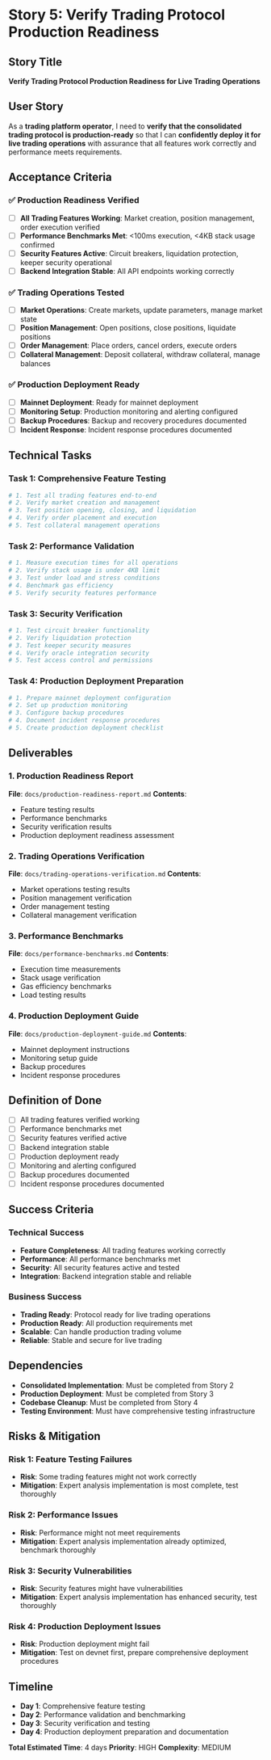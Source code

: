 # Story 5: Verify Trading Protocol Production Readiness

## Story Title
**Verify Trading Protocol Production Readiness for Live Trading Operations**

## User Story
As a **trading platform operator**, I need to **verify that the consolidated trading protocol is production-ready** so that I can **confidently deploy it for live trading operations** with assurance that all features work correctly and performance meets requirements.

## Acceptance Criteria

### ✅ **Production Readiness Verified**
- [ ] **All Trading Features Working**: Market creation, position management, order execution verified
- [ ] **Performance Benchmarks Met**: <100ms execution, <4KB stack usage confirmed
- [ ] **Security Features Active**: Circuit breakers, liquidation protection, keeper security operational
- [ ] **Backend Integration Stable**: All API endpoints working correctly

### ✅ **Trading Operations Tested**
- [ ] **Market Operations**: Create markets, update parameters, manage market state
- [ ] **Position Management**: Open positions, close positions, liquidate positions
- [ ] **Order Management**: Place orders, cancel orders, execute orders
- [ ] **Collateral Management**: Deposit collateral, withdraw collateral, manage balances

### ✅ **Production Deployment Ready**
- [ ] **Mainnet Deployment**: Ready for mainnet deployment
- [ ] **Monitoring Setup**: Production monitoring and alerting configured
- [ ] **Backup Procedures**: Backup and recovery procedures documented
- [ ] **Incident Response**: Incident response procedures documented

## Technical Tasks

### Task 1: Comprehensive Feature Testing
```bash
# 1. Test all trading features end-to-end
# 2. Verify market creation and management
# 3. Test position opening, closing, and liquidation
# 4. Verify order placement and execution
# 5. Test collateral management operations
```

### Task 2: Performance Validation
```bash
# 1. Measure execution times for all operations
# 2. Verify stack usage is under 4KB limit
# 3. Test under load and stress conditions
# 4. Benchmark gas efficiency
# 5. Verify security features performance
```

### Task 3: Security Verification
```bash
# 1. Test circuit breaker functionality
# 2. Verify liquidation protection
# 3. Test keeper security measures
# 4. Verify oracle integration security
# 5. Test access control and permissions
```

### Task 4: Production Deployment Preparation
```bash
# 1. Prepare mainnet deployment configuration
# 2. Set up production monitoring
# 3. Configure backup procedures
# 4. Document incident response procedures
# 5. Create production deployment checklist
```

## Deliverables

### 1. Production Readiness Report
**File**: `docs/production-readiness-report.md`
**Contents**:
- Feature testing results
- Performance benchmarks
- Security verification results
- Production deployment readiness assessment

### 2. Trading Operations Verification
**File**: `docs/trading-operations-verification.md`
**Contents**:
- Market operations testing results
- Position management verification
- Order management testing
- Collateral management verification

### 3. Performance Benchmarks
**File**: `docs/performance-benchmarks.md`
**Contents**:
- Execution time measurements
- Stack usage verification
- Gas efficiency benchmarks
- Load testing results

### 4. Production Deployment Guide
**File**: `docs/production-deployment-guide.md`
**Contents**:
- Mainnet deployment instructions
- Monitoring setup guide
- Backup procedures
- Incident response procedures

## Definition of Done

- [ ] All trading features verified working
- [ ] Performance benchmarks met
- [ ] Security features verified active
- [ ] Backend integration stable
- [ ] Production deployment ready
- [ ] Monitoring and alerting configured
- [ ] Backup procedures documented
- [ ] Incident response procedures documented

## Success Criteria

### Technical Success
- **Feature Completeness**: All trading features working correctly
- **Performance**: All performance benchmarks met
- **Security**: All security features active and tested
- **Integration**: Backend integration stable and reliable

### Business Success
- **Trading Ready**: Protocol ready for live trading operations
- **Production Ready**: All production requirements met
- **Scalable**: Can handle production trading volume
- **Reliable**: Stable and secure for live trading

## Dependencies

- **Consolidated Implementation**: Must be completed from Story 2
- **Production Deployment**: Must be completed from Story 3
- **Codebase Cleanup**: Must be completed from Story 4
- **Testing Environment**: Must have comprehensive testing infrastructure

## Risks & Mitigation

### Risk 1: Feature Testing Failures
- **Risk**: Some trading features might not work correctly
- **Mitigation**: Expert analysis implementation is most complete, test thoroughly

### Risk 2: Performance Issues
- **Risk**: Performance might not meet requirements
- **Mitigation**: Expert analysis implementation already optimized, benchmark thoroughly

### Risk 3: Security Vulnerabilities
- **Risk**: Security features might have vulnerabilities
- **Mitigation**: Expert analysis implementation has enhanced security, test thoroughly

### Risk 4: Production Deployment Issues
- **Risk**: Production deployment might fail
- **Mitigation**: Test on devnet first, prepare comprehensive deployment procedures

## Timeline

- **Day 1**: Comprehensive feature testing
- **Day 2**: Performance validation and benchmarking
- **Day 3**: Security verification and testing
- **Day 4**: Production deployment preparation and documentation

**Total Estimated Time**: 4 days
**Priority**: HIGH
**Complexity**: MEDIUM
